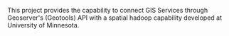 This project provides the capability to connect GIS Services through Geoserver's (Geotools) API with a spatial hadoop capability developed at University of Minnesota.